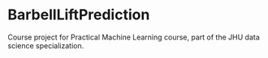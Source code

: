 # BarbellLiftPrediction
Course project for Practical Machine Learning course, part of the JHU data science specialization.
